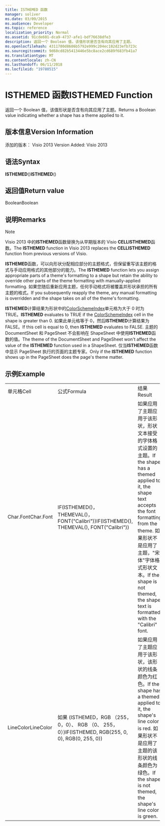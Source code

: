 ```yaml
---
title: ISTHEMED 函数
manager: soliver
ms.date: 03/09/2015
ms.audience: Developer
ms.topic: reference
localization_priority: Normal
ms.assetid: 91cde601-dca9-4737-afe1-bdf76638dfe3
description: 返回一个 Boolean 值，该值形状是否含有向其应用了主题。
ms.openlocfilehash: 4311780d8686b5792e999c204ec182d23efb723c
ms.sourcegitcommit: 9d60cd82b5413446e5bc8ace2cd689f683fb41a7
ms.translationtype: MT
ms.contentlocale: zh-CN
ms.lasthandoff: 06/11/2018
ms.locfileid: "19780515"
---
```

# <a name="isthemed-function"></a><span data-ttu-id="b8563-103">ISTHEMED 函数</span><span class="sxs-lookup"><span data-stu-id="b8563-103">ISTHEMED Function</span></span>

<span data-ttu-id="b8563-104">返回一个 Boolean 值，该值形状是否含有向其应用了主题。</span><span class="sxs-lookup"><span data-stu-id="b8563-104">Returns a Boolean value indicating whether a shape has a theme applied to it.</span></span> 
  
## <a name="version-information"></a><span data-ttu-id="b8563-105">版本信息</span><span class="sxs-lookup"><span data-stu-id="b8563-105">Version Information</span></span>

<span data-ttu-id="b8563-106">添加的版本： Visio 2013
</span><span class="sxs-lookup"><span data-stu-id="b8563-106">Version Added: Visio 2013</span></span> 
  
## <a name="syntax"></a><span data-ttu-id="b8563-107">语法</span><span class="sxs-lookup"><span data-stu-id="b8563-107">Syntax</span></span>

 <span data-ttu-id="b8563-108">**ISTHEMED**()</span><span class="sxs-lookup"><span data-stu-id="b8563-108">**ISTHEMED**()</span></span>
  
## <a name="return-value"></a><span data-ttu-id="b8563-109">返回值</span><span class="sxs-lookup"><span data-stu-id="b8563-109">Return value</span></span>

<span data-ttu-id="b8563-110">Boolean</span><span class="sxs-lookup"><span data-stu-id="b8563-110">Boolean</span></span>
  
## <a name="remarks"></a><span data-ttu-id="b8563-111">说明</span><span class="sxs-lookup"><span data-stu-id="b8563-111">Remarks</span></span>

> [!NOTE]
> <span data-ttu-id="b8563-112">Visio 2013 中的**ISTHEMED**函数替换为从早期版本的 Visio **CELLISTHEMED**函数。</span><span class="sxs-lookup"><span data-stu-id="b8563-112">The **ISTHEMED** function in Visio 2013 replaces the **CELLISTHEMED** function from previous versions of Visio.</span></span> 
  
<span data-ttu-id="b8563-113">**ISTHEMED**函数，可以向形状分配相应部分的主题格式，但保留重写该主题的格式与手动应用格式的其他部分的能力。</span><span class="sxs-lookup"><span data-stu-id="b8563-113">The **ISTHEMED** function lets you assign appropriate parts of a theme's formatting to a shape but retain the ability to override other parts of the theme formatting with manually-applied formatting.</span></span> <span data-ttu-id="b8563-114">如果您随后重新应用主题，任何手动格式将被覆盖并形状承担的所有主题的格式。</span><span class="sxs-lookup"><span data-stu-id="b8563-114">If you subsequently reapply the theme, any manual formatting is overridden and the shape takes on all of the theme's formatting.</span></span> 
  
 <span data-ttu-id="b8563-115">**ISTHEMED**计算结果为形状中的[ColorSchemeIndex](colorschemeindex-cell-theme-properties-section.md)单元格为大于 0 时为 TRUE。</span><span class="sxs-lookup"><span data-stu-id="b8563-115">**ISTHEMED** evaluates to TRUE if the [ColorSchemeIndex](colorschemeindex-cell-theme-properties-section.md) cell in the shape is greater than 0.</span></span> <span data-ttu-id="b8563-116">如果此单元格等于 0，然后**ISTHEMED**计算结果为 FALSE。</span><span class="sxs-lookup"><span data-stu-id="b8563-116">If this cell is equal to 0, then **ISTHEMED** evaluates to FALSE.</span></span> <span data-ttu-id="b8563-117">主题的 DocumentSheet 和 PageSheet 不会影响在 ShapeSheet 中使用**ISTHEMED**函数的值。</span><span class="sxs-lookup"><span data-stu-id="b8563-117">The theme of the DocumentSheet and PageSheet won't affect the value of the **ISTHEMED** function used in a ShapeSheet.</span></span> <span data-ttu-id="b8563-118">仅当**ISTHEMED**函数中显示 PageSheet 执行的页面的主题专家。</span><span class="sxs-lookup"><span data-stu-id="b8563-118">Only if the **ISTHEMED** function shows up in the PageSheet does the page's theme matter.</span></span> 
  
## <a name="example"></a><span data-ttu-id="b8563-119">示例</span><span class="sxs-lookup"><span data-stu-id="b8563-119">Example</span></span>

||||
|:-----|:-----|:-----|
|<span data-ttu-id="b8563-120">单元格</span><span class="sxs-lookup"><span data-stu-id="b8563-120">Cell</span></span>  <br/> |<span data-ttu-id="b8563-121">公式</span><span class="sxs-lookup"><span data-stu-id="b8563-121">Formula</span></span>  <br/> |<span data-ttu-id="b8563-122">结果</span><span class="sxs-lookup"><span data-stu-id="b8563-122">Result</span></span>  <br/> |
|<span data-ttu-id="b8563-123">Char.Font</span><span class="sxs-lookup"><span data-stu-id="b8563-123">Char.Font</span></span>  <br/> |<span data-ttu-id="b8563-124">IF(ISTHEMED()，THEMEVAL()，FONT("Calibri"))</span><span class="sxs-lookup"><span data-stu-id="b8563-124">IF(ISTHEMED(), THEMEVAL(), FONT("Calibri"))</span></span>  <br/> |<span data-ttu-id="b8563-125">如果应用了主题应用于该形状，形状文本接受的字体格式设置的主题。</span><span class="sxs-lookup"><span data-stu-id="b8563-125">If the shape has a themed applied to it, the shape text accepts the font formatting from the theme.</span></span> <span data-ttu-id="b8563-126">如果形状不是应用了主题，"宋体"字体格式形状文本。</span><span class="sxs-lookup"><span data-stu-id="b8563-126">If the shape is not themed, the shape text is formatted with the "Calibri" font.</span></span>  <br/> |
|<span data-ttu-id="b8563-127">LineColor</span><span class="sxs-lookup"><span data-stu-id="b8563-127">LineColor</span></span>  <br/> |<span data-ttu-id="b8563-128">如果 (ISTHEMED，RGB （255，0，0）、 RGB （0、 255，0）)</span><span class="sxs-lookup"><span data-stu-id="b8563-128">IF(ISTHEMED, RGB(255, 0, 0), RGB(0, 255, 0))</span></span>  <br/> |<span data-ttu-id="b8563-129">如果应用了主题应用于该形状，该形状的线条颜色为红色。</span><span class="sxs-lookup"><span data-stu-id="b8563-129">If the shape has a themed applied to it, the shape's line color is red.</span></span> <span data-ttu-id="b8563-130">如果形状不是应用了主题的该形状的线条颜色为绿色。</span><span class="sxs-lookup"><span data-stu-id="b8563-130">If the shape is not themed, the shape's line color is green.</span></span>  <br/> |
   

